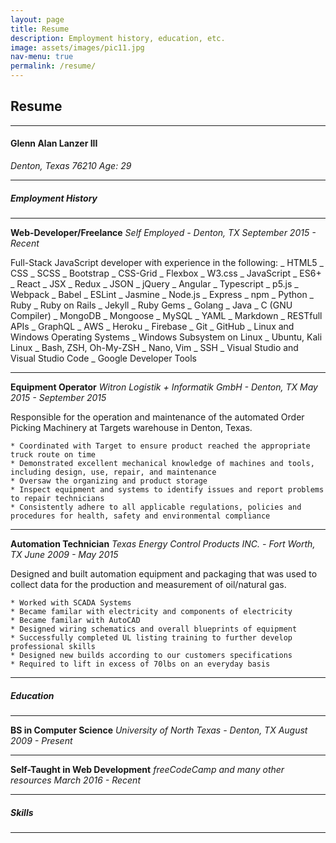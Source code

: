 ```yaml
---
layout: page
title: Resume
description: Employment history, education, etc.
image: assets/images/pic11.jpg
nav-menu: true
permalink: /resume/
---
```


## Resume

---

#### Glenn Alan Lanzer III

*Denton, Texas 76210*
_Age: 29_

---

##### Employment History

---

**Web-Developer/Freelance**
*Self Employed - Denton, TX*
_September 2015 - Recent_

Full-Stack JavaScript developer with experience in the following:
_ HTML5
_ CSS
_ SCSS
_ Bootstrap
_ CSS-Grid
_ Flexbox
_ W3.css
_ JavaScript
_ ES6+
_ React
_ JSX
_ Redux
_ JSON
_ jQuery
_ Angular
_ Typescript
_ p5.js
_ Webpack
_ Babel
_ ESLint
_ Jasmine
_ Node.js
_ Express
_ npm
_ Python
_ Ruby
_ Ruby on Rails
_ Jekyll
_ Ruby Gems
_ Golang
_ Java
_ C (GNU Compiler)
_ MongoDB
_ Mongoose
_ MySQL
_ YAML
_ Markdown
_ RESTfull APIs
_ GraphQL
_ AWS
_ Heroku
_ Firebase
_ Git
_ GitHub
_ Linux and Windows Operating Systems
_ Windows Subsystem on Linux
_ Ubuntu, Kali Linux
_ Bash, ZSH, Oh-My-ZSH
_ Nano, Vim
_ SSH
_ Visual Studio and Visual Studio Code
_ Google Developer Tools

---

**Equipment Operator**
*Witron Logistik + Informatik GmbH - Denton, TX*
_May 2015 - September 2015_

Responsible for the operation and maintenance of the automated Order Picking Machinery at Targets warehouse in Denton, Texas.

    * Coordinated with Target to ensure product reached the appropriate truck route on time
    * Demonstrated excellent mechanical knowledge of machines and tools, including design, use, repair, and maintenance
    * Oversaw the organizing and product storage
    * Inspect equipment and systems to identify issues and report problems to repair technicians
    * Consistently adhere to all applicable regulations, policies and procedures for health, safety and environmental compliance

---

**Automation Technician**
*Texas Energy Control Products INC. - Fort Worth, TX*
_June 2009 - May 2015_

Designed and built automation equipment and packaging that was used to collect data for the production and measurement of oil/natural gas.

    * Worked with SCADA Systems
    * Became familar with electricity and components of electricity
    * Became familar with AutoCAD
    * Designed wiring schematics and overall blueprints of equipment
    * Successfully completed UL listing training to further develop professional skills
    * Designed new builds according to our customers specifications
    * Required to lift in excess of 70lbs on an everyday basis

---

##### Education

---

**BS in Computer Science**
*University of North Texas - Denton, TX*
_August 2009 - Present_

---

**Self-Taught in Web Development**
*freeCodeCamp and many other resources*
_March 2016 - Recent_

---

##### Skills

---

